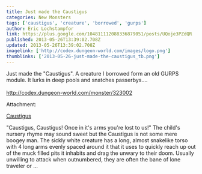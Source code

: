 ```yaml
---
title: Just made the Caustigus
categories: New Monsters
tags: ['caustigus', 'creature', 'borrowed', 'gurps']
author: Eric Lochstampfor
link: https://plus.google.com/104811112088336879051/posts/UQoje3PZdQR
published: 2013-05-26T13:39:02.708Z
updated: 2013-05-26T13:39:02.708Z
imagelink: ['http://codex.dungeon-world.com/images/logo.png']
thumblinks: ['2013-05-26-just-made-the-caustigus_tb.png']
---
```


Just made the &quot;Caustigus&quot;. A creature I borrowed form an old GURPS module. It lurks in deep pools and snatches passerbys....<br /><br /><a href="http://codex.dungeon-world.com/monster/323002" class="ot-anchor">http://codex.dungeon-world.com/monster/323002</a>


Attachment:

<a href='http://codex.dungeon-world.com/monster/323002'>Caustigus</a>


"Caustigus, Caustigus! Once in it's arms you're lost to us!" The child's nursery rhyme may sound sweet but the Caustigus is not some mere boogey man. The sickly white creature has a long, almost snakelike torso with 4 long arms evenly spaced around it that it uses to quickly reach up out of the muck filled pits it inhabits and drag the unwary to their doom. Usually unwilling to attack when outnumbered, they are often the bane of lone traveler or ...